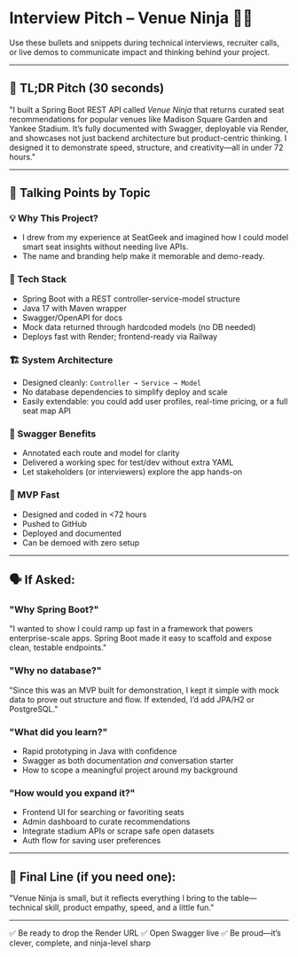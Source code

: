 # Interview Pitch – Venue Ninja 🥷🎤

Use these bullets and snippets during technical interviews, recruiter calls, or live demos to communicate impact and thinking behind your project.

---

## 🎯 TL;DR Pitch (30 seconds)

"I built a Spring Boot REST API called *Venue Ninja* that returns curated seat recommendations for popular venues like Madison Square Garden and Yankee Stadium. It’s fully documented with Swagger, deployable via Render, and showcases not just backend architecture but product-centric thinking. I designed it to demonstrate speed, structure, and creativity—all in under 72 hours."

---

## 🧠 Talking Points by Topic

### 💡 Why This Project?

* I drew from my experience at SeatGeek and imagined how I could model smart seat insights without needing live APIs.
* The name and branding help make it memorable and demo-ready.

### 🔧 Tech Stack

* Spring Boot with a REST controller-service-model structure
* Java 17 with Maven wrapper
* Swagger/OpenAPI for docs
* Mock data returned through hardcoded models (no DB needed)
* Deploys fast with Render; frontend-ready via Railway

### 🏗️ System Architecture

* Designed cleanly: `Controller → Service → Model`
* No database dependencies to simplify deploy and scale
* Easily extendable: you could add user profiles, real-time pricing, or a full seat map API

### 📘 Swagger Benefits

* Annotated each route and model for clarity
* Delivered a working spec for test/dev without extra YAML
* Let stakeholders (or interviewers) explore the app hands-on

### 🚀 MVP Fast

* Designed and coded in <72 hours
* Pushed to GitHub
* Deployed and documented
* Can be demoed with zero setup

---

## 🗣️ If Asked:

### "Why Spring Boot?"

"I wanted to show I could ramp up fast in a framework that powers enterprise-scale apps. Spring Boot made it easy to scaffold and expose clean, testable endpoints."

### "Why no database?"

"Since this was an MVP built for demonstration, I kept it simple with mock data to prove out structure and flow. If extended, I’d add JPA/H2 or PostgreSQL."

### "What did you learn?"

* Rapid prototyping in Java with confidence
* Swagger as both documentation *and* conversation starter
* How to scope a meaningful project around my background

### "How would you expand it?"

* Frontend UI for searching or favoriting seats
* Admin dashboard to curate recommendations
* Integrate stadium APIs or scrape safe open datasets
* Auth flow for saving user preferences

---

## 👑 Final Line (if you need one):

"Venue Ninja is small, but it reflects everything I bring to the table—technical skill, product empathy, speed, and a little fun."

---

✅ Be ready to drop the Render URL
✅ Open Swagger live
✅ Be proud—it’s clever, complete, and ninja-level sharp
